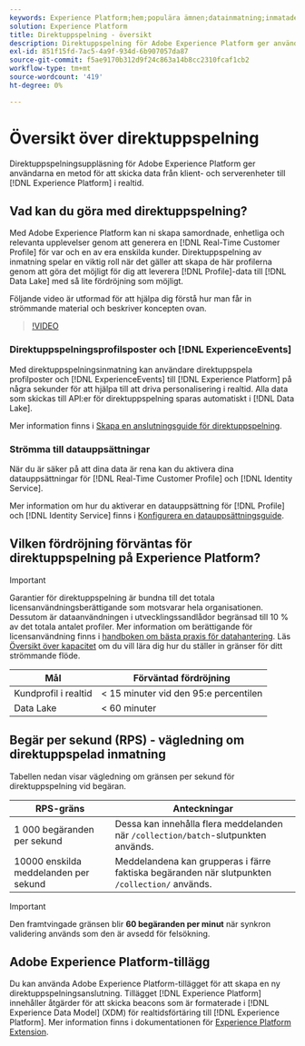 ```yaml
---
keywords: Experience Platform;hem;populära ämnen;datainmatning;inmatade data;strömning;översikt;strömningsupptagning;latens;strömningstid;
solution: Experience Platform
title: Direktuppspelning - översikt
description: Direktuppspelning för Adobe Experience Platform ger användarna en metod för att skicka data från klient- och serverenheter till Experience Platform i realtid.
exl-id: 851f15fd-7ac5-4a9f-934d-6b907057da87
source-git-commit: f5ae9170b312d9f24c863a14b8cc2310fcaf1cb2
workflow-type: tm+mt
source-wordcount: '419'
ht-degree: 0%

---
```


# Översikt över direktuppspelning

Direktuppspelningsuppläsning för Adobe Experience Platform ger användarna en metod för att skicka data från klient- och serverenheter till [!DNL Experience Platform] i realtid.

## Vad kan du göra med direktuppspelning?

Med Adobe Experience Platform kan ni skapa samordnade, enhetliga och relevanta upplevelser genom att generera en [!DNL Real-Time Customer Profile] för var och en av era enskilda kunder. Direktuppspelning av inmatning spelar en viktig roll när det gäller att skapa de här profilerna genom att göra det möjligt för dig att leverera [!DNL Profile]-data till [!DNL Data Lake] med så lite fördröjning som möjligt.

Följande video är utformad för att hjälpa dig förstå hur man får in strömmande material och beskriver koncepten ovan.

>[!VIDEO](https://video.tv.adobe.com/v/28425?quality=12&learn=on)

### Direktuppspelningsprofilsposter och [!DNL ExperienceEvents]

Med direktuppspelningsinmatning kan användare direktuppspela profilposter och [!DNL ExperienceEvents] till [!DNL Experience Platform] på några sekunder för att hjälpa till att driva personalisering i realtid. Alla data som skickas till API:er för direktuppspelning sparas automatiskt i [!DNL Data Lake].

Mer information finns i [Skapa en anslutningsguide för direktuppspelning](../tutorials/create-streaming-connection.md).

### Strömma till datauppsättningar

När du är säker på att dina data är rena kan du aktivera dina datauppsättningar för [!DNL Real-Time Customer Profile] och [!DNL Identity Service].

Mer information om hur du aktiverar en datauppsättning för [!DNL Profile] och [!DNL Identity Service] finns i [Konfigurera en datauppsättningsguide](../../profile/tutorials/dataset-configuration.md).

## Vilken fördröjning förväntas för direktuppspelning på Experience Platform?

>[!IMPORTANT]
>
>Garantier för direktuppspelning är bundna till det totala licensanvändningsberättigande som motsvarar hela organisationen. Dessutom är dataanvändningen i utvecklingssandlådor begränsad till 10 % av det totala antalet profiler. Mer information om berättigande för licensanvändning finns i [handboken om bästa praxis för datahantering](../../landing/license-usage-and-guardrails/data-management-best-practices.md). Läs [Översikt över kapacitet](../../landing/license-usage-and-guardrails/capacity.md) om du vill lära dig hur du ställer in gränser för ditt strömmande flöde.

| Mål | Förväntad fördröjning |
| --------- | ---------------- |
| Kundprofil i realtid | &lt; 15 minuter vid den 95:e percentilen |
| Data Lake | &lt; 60 minuter |

## Begär per sekund (RPS) - vägledning om direktuppspelad inmatning

Tabellen nedan visar vägledning om gränsen per sekund för direktuppspelning vid begäran.

| RPS-gräns | Anteckningar |
| --- | --- |
| 1 000 begäranden per sekund | Dessa kan innehålla flera meddelanden när `/collection/batch`-slutpunkten används. |
| 10000 enskilda meddelanden per sekund | Meddelandena kan grupperas i färre faktiska begäranden när slutpunkten `/collection/` används. |

>[!IMPORTANT]
>
>Den framtvingade gränsen blir **60 begäranden per minut** när synkron validering används som den är avsedd för felsökning.

## Adobe Experience Platform-tillägg

Du kan använda Adobe Experience Platform-tillägget för att skapa en ny direktuppspelningsanslutning. Tillägget [!DNL Experience Platform] innehåller åtgärder för att skicka beacons som är formaterade i [!DNL Experience Data Model] (XDM) för realtidsförtäring till [!DNL Experience Platform]. Mer information finns i dokumentationen för [Experience Platform Extension](../../tags/extensions/client/web-sdk/overview.md).
